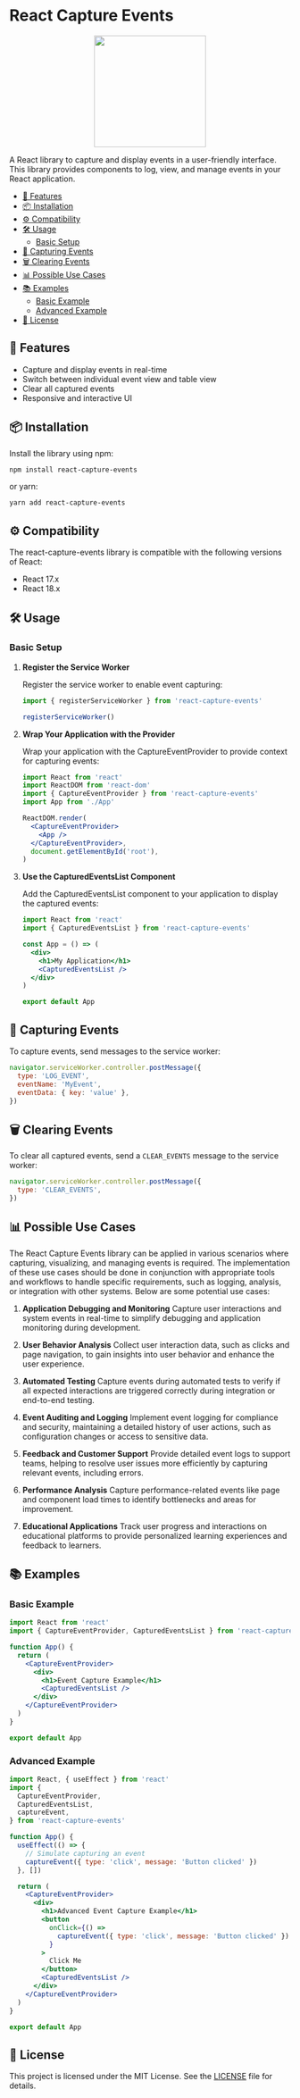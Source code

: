 # React Capture Events

<div align="center">
  <p align="center">
    <img width="200" src="./src/assets/logo-animated.svg">
  </p>
</div>

A React library to capture and display events in a user-friendly interface. This library provides components to log, view, and manage events in your React application.

- [🚀 Features](#-features)
- [📦 Installation](#-installation)
- [⚙️ Compatibility](#️-compatibility)
- [🛠 Usage](#-usage)
  - [Basic Setup](#basic-setup)
- [📝 Capturing Events](#-capturing-events)
- [🗑 Clearing Events](#-clearing-events)
- [📊 Possible Use Cases](#-possible-use-cases)
- [📚 Examples](#-examples)
  - [Basic Example](#basic-example)
  - [Advanced Example](#advanced-example)
- [📄 License](#-license)

## 🚀 Features

- Capture and display events in real-time
- Switch between individual event view and table view
- Clear all captured events
- Responsive and interactive UI

## 📦 Installation

Install the library using npm:

```bash
npm install react-capture-events
```

or yarn:

```bash
yarn add react-capture-events
```

## ⚙️ Compatibility

The react-capture-events library is compatible with the following versions of React:

- React 17.x
- React 18.x

## 🛠 Usage

### Basic Setup

1. **Register the Service Worker**

   Register the service worker to enable event capturing:

   ```jsx
   import { registerServiceWorker } from 'react-capture-events'

   registerServiceWorker()
   ```

2. **Wrap Your Application with the Provider**

   Wrap your application with the CaptureEventProvider to provide context for capturing events:

   ```jsx
   import React from 'react'
   import ReactDOM from 'react-dom'
   import { CaptureEventProvider } from 'react-capture-events'
   import App from './App'

   ReactDOM.render(
     <CaptureEventProvider>
       <App />
     </CaptureEventProvider>,
     document.getElementById('root'),
   )
   ```

3. **Use the CapturedEventsList Component**

   Add the CapturedEventsList component to your application to display the captured events:

   ```jsx
   import React from 'react'
   import { CapturedEventsList } from 'react-capture-events'

   const App = () => (
     <div>
       <h1>My Application</h1>
       <CapturedEventsList />
     </div>
   )

   export default App
   ```

## 📝 Capturing Events

To capture events, send messages to the service worker:

```javascript
navigator.serviceWorker.controller.postMessage({
  type: 'LOG_EVENT',
  eventName: 'MyEvent',
  eventData: { key: 'value' },
})
```

## 🗑 Clearing Events

To clear all captured events, send a `CLEAR_EVENTS` message to the service worker:

```javascript
navigator.serviceWorker.controller.postMessage({
  type: 'CLEAR_EVENTS',
})
```

## 📊 Possible Use Cases

The React Capture Events library can be applied in various scenarios where capturing, visualizing, and managing events is required. The implementation of these use cases should be done in conjunction with appropriate tools and workflows to handle specific requirements, such as logging, analysis, or integration with other systems. Below are some potential use cases:

1. **Application Debugging and Monitoring**
   Capture user interactions and system events in real-time to simplify debugging and application monitoring during development.

2. **User Behavior Analysis**
   Collect user interaction data, such as clicks and page navigation, to gain insights into user behavior and enhance the user experience.

3. **Automated Testing**
   Capture events during automated tests to verify if all expected interactions are triggered correctly during integration or end-to-end testing.

4. **Event Auditing and Logging**
   Implement event logging for compliance and security, maintaining a detailed history of user actions, such as configuration changes or access to sensitive data.

5. **Feedback and Customer Support**
   Provide detailed event logs to support teams, helping to resolve user issues more efficiently by capturing relevant events, including errors.

6. **Performance Analysis**
   Capture performance-related events like page and component load times to identify bottlenecks and areas for improvement.

7. **Educational Applications**
   Track user progress and interactions on educational platforms to provide personalized learning experiences and feedback to learners.

## 📚 Examples

### Basic Example

```jsx
import React from 'react'
import { CaptureEventProvider, CapturedEventsList } from 'react-capture-events'

function App() {
  return (
    <CaptureEventProvider>
      <div>
        <h1>Event Capture Example</h1>
        <CapturedEventsList />
      </div>
    </CaptureEventProvider>
  )
}

export default App
```

### Advanced Example

```jsx
import React, { useEffect } from 'react'
import {
  CaptureEventProvider,
  CapturedEventsList,
  captureEvent,
} from 'react-capture-events'

function App() {
  useEffect(() => {
    // Simulate capturing an event
    captureEvent({ type: 'click', message: 'Button clicked' })
  }, [])

  return (
    <CaptureEventProvider>
      <div>
        <h1>Advanced Event Capture Example</h1>
        <button
          onClick={() =>
            captureEvent({ type: 'click', message: 'Button clicked' })
          }
        >
          Click Me
        </button>
        <CapturedEventsList />
      </div>
    </CaptureEventProvider>
  )
}

export default App
```

## 📄 License

This project is licensed under the MIT License. See the [LICENSE](LICENSE) file for details.
